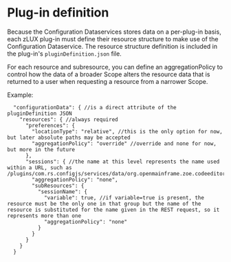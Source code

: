 # Plug-in definition

Because the Configuration Dataservices stores data on a per-plug-in basis, each zLUX plug-in must define their resource structure to make use of the Configuration Dataservice. The resource structure definition is included in the plug-in's `pluginDefinition.json` file.

For each resource and subresource, you can define an aggregationPolicy to control how the data of a broader Scope alters the resource data that is returned to a user when requesting a resource from a narrower Scope.

Example:

```text
  "configurationData": { //is a direct attribute of the pluginDefinition JSON
    "resources": { //always required
      "preferences": {
        "locationType": "relative", //this is the only option for now, but later absolute paths may be accepted
        "aggregationPolicy": "override" //override and none for now, but more in the future
      },
      "sessions": { //the name at this level represents the name used within a URL, such as /plugins/com.rs.configjs/services/data/org.openmainframe.zoe.codeeditor/user/sessions
        "aggregationPolicy": "none",
        "subResources": {
          "sessionName": {
            "variable": true, //if variable=true is present, the resource must be the only one in that group but the name of the resource is substituted for the name given in the REST request, so it represents more than one
            "aggregationPolicy": "none"
          }
        }
      }
    }
  }
```

